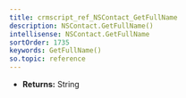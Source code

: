 ```yaml
---
title: crmscript_ref_NSContact_GetFullName
description: NSContact.GetFullName()
intellisense: NSContact.GetFullName
sortOrder: 1735
keywords: GetFullName()
so.topic: reference
---
```



* **Returns:** String


